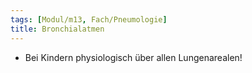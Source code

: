```yaml
---
tags: [Modul/m13, Fach/Pneumologie]
title: Bronchialatmen
---
```

- Bei Kindern physiologisch über allen Lungenarealen!